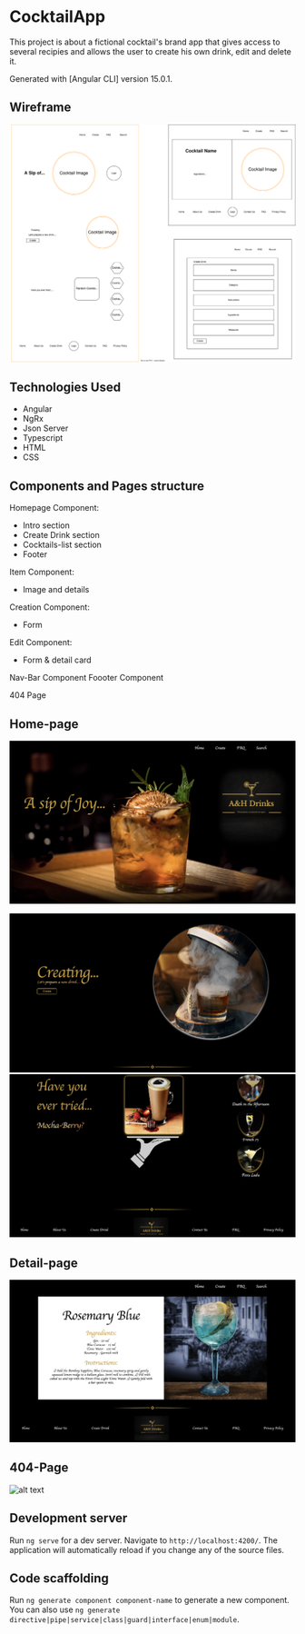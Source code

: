 # CocktailApp

This project is about a fictional cocktail's brand app that gives access to several recipies and allows the user to create his own drink, edit and delete it.

Generated with [Angular CLI] version 15.0.1.


## Wireframe

![alt text](src/assets/images/wireframe.svg)

## Technologies Used
- Angular
- NgRx
- Json Server
- Typescript
- HTML
- CSS


## Components and Pages structure
Homepage Component:
- Intro section
- Create Drink section
- Cocktails-list section
- Footer 


Item Component:
- Image and details

Creation Component:
- Form 

Edit Component:
- Form & detail card

Nav-Bar Component
Foooter Component

404 Page

## Home-page

![alt text](src/assets/images/Intro-home.png)

![alt text](src/assets/images/creating.png)
![alt text](src/assets/images/scroll-list.png)

## Detail-page
![alt text](src/assets/images/detail-page.png)

## 404-Page
![alt text](src/assets/images/pageNotFound.png)


## Development server

Run `ng serve` for a dev server. Navigate to `http://localhost:4200/`. The application will automatically reload if you change any of the source files.

## Code scaffolding

Run `ng generate component component-name` to generate a new component. You can also use `ng generate directive|pipe|service|class|guard|interface|enum|module`.



